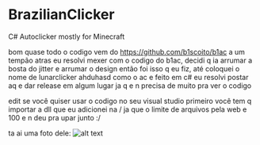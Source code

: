 # BrazilianClicker
C# Autoclicker mostly for Minecraft

bom quase todo o codigo vem do https://github.com/b1scoito/b1ac
a um tempão atras eu resolvi mexer com o codigo do b1ac, decidi q ia arrumar a bosta do jitter e arrumar o design então foi isso q eu fiz, até coloquei o nome de lunarclicker ahduhasd
como o ac e feito em c# eu resolvi postar aq e dar release em algum lugar ja q e n precisa de muito pra ver o codigo

edit
se você quiser usar o codigo no seu visual studio primeiro você tem q importar a dll que eu adicionei na / ja que o limite de arquivos pela web e 100 e n deu pra upar junto :/

ta ai uma foto dele:
![alt text](https://i.imgur.com/Z7vod8c.png)
